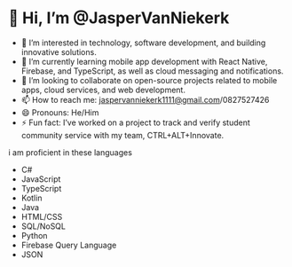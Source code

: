 # 👋 Hi, I’m @JasperVanNiekerk

- 👀 I’m interested in technology, software development, and building innovative solutions.
- 🌱 I’m currently learning mobile app development with React Native, Firebase, and TypeScript, as well as cloud messaging and notifications.
- 💞️ I’m looking to collaborate on open-source projects related to mobile apps, cloud services, and web development.
- 📫 How to reach me: jaspervanniekerk1111@gmail.com/0827527426
- 😄 Pronouns: He/Him
- ⚡ Fun fact: I’ve worked on a project to track and verify student community service with my team, CTRL+ALT+Innovate.

i am proficient in these languages
- C#
- JavaScript
- TypeScript
- Kotlin
- Java
- HTML/CSS
- SQL/NoSQL
- Python
- Firebase Query Language
- JSON
